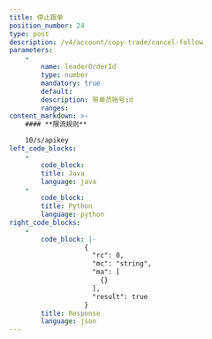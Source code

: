 ```yaml
---
title: 停止跟单
position_number: 24
type: post
description: /v4/account/copy-trade/cancel-follow
parameters:
    -
        name: leaderOrderId
        type: number
        mandatory: true
        default:
        description: 带单员账号id
        ranges:
content_markdown: >-
    #### **限流规则**

    10/s/apikey
left_code_blocks:
    -
        code_block:
        title: Java
        language: java
    -
        code_block:
        title: Python
        language: python
right_code_blocks:
    -
        code_block: |-
                   {
                     "rc": 0,
                     "mc": "string",
                     "ma": [
                       {}
                     ],
                     "result": true
                   }
        title: Response
        language: json
---
```

